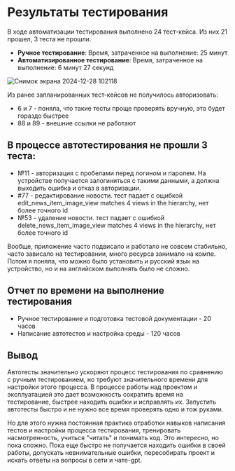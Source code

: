 # Результаты тестирования

В ходе автоматизации тестирования выполнено 24 тест-кейса. Из них 21 прошел, 3 теста не прошли.

- **Ручное тестирование**: Время, затраченное на выполнение: 25 минут
- **Автоматизированное тестирование**: Время, затраченное на выполнение: 6 минут 27 секунд

![Снимок экрана 2024-12-28 102118](https://github.com/user-attachments/assets/6e6bd378-2f1b-405f-85e9-10c5f41ccbbc)

Из ранее запланированных тест-кейсов не получилось авторизовать:
- 6 и 7 - поняла, что такие тесты проще проверять вручную, это будет гораздо быстрее
- 88 и 89 - внешние ссылки не работают

## В процессе автотестирования не прошли 3 теста:

- №11 - авторизация с пробелами перед логином и паролем. На устройстве получается залогиниться с такими данными, а должна выходить ошибка и отказ в авторизации.
- #77 - редактирование новости. тест падает с ощибкой edit_news_item_image_view matches 4 views in  the hierarchy, нет более точного id
- №53 - удаление новости. тест падает с ошибкой delete_news_item_image_view matches 4 views in  the hierarchy, нет более точного id


Вообще, приложение часто подвисало и работало не совсем стабильно, 
часто зависало на тестировании, много ресурса занимало на компе. Потом я поняла, что
можно было установить и русский язык на устройство, но и на английском выполнять было не сложно.

## Отчет по времени на выполнение тестирования

* Ручное тестирование и подготовка тестовой документации - 20 часов
* Написание автотестов и настройка среды - 120 часов

## Вывод

Автотесты значительно ускоряют процесс тестирования по сравнению с ручным тестированием,
но требуют значительного времени для настройки этого процесса. В процессе работы над проектом и эксплуатацией
это дает возможность сократить время на тестирование, быстрее находить ошибки и исправлять их. Запустить автотесты быстро и не нужно все время проверять одно и тож руками.

Но для этого нужна постоянная практика отработки навыков написания тестов и настройки процесса тестирования, 
тренировать насмотренность, учиться "читать" и понимать код. Это интересно, но пока сложно. Пока еще быстро не получается находить ошибки в своей работы, 
допускать невнимательные ошибки, пересобирать проект и искать ответы на вопросы в сети и чате-gpt.
